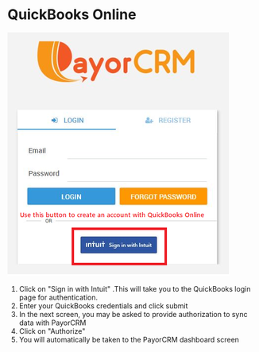 # QuickBooks Online

![](../../.gitbook/assets/create-an-account-with-qbo.png)

1. Click on "Sign in with Intuit" .This will take you to the QuickBooks login page for authentication.
2. Enter your QuickBooks credentials and click submit
3. In the next screen, you may be asked to provide authorization to sync data with PayorCRM
4. Click on "Authorize"
5. You will automatically be taken to the PayorCRM dashboard screen

